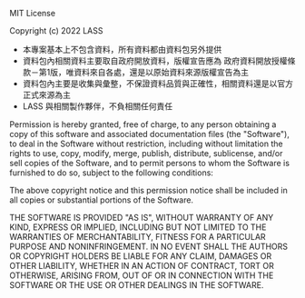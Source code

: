 MIT License

Copyright (c) 2022 LASS

- 本專案基本上不包含資料，所有資料都由資料包另外提供
- 資料包內相關資料主要取自政府開放資料，版權宣告應為 政府資料開放授權條款－第1版，唯資料來自各處，還是以原始資料來源版權宣告為主
- 資料包內主要是收集與彙整，不保證資料品質與正確性，相關資料還是以官方正式來源為主
- LASS 與相關製作夥伴，不負相關任何責任

Permission is hereby granted, free of charge, to any person obtaining a copy
of this software and associated documentation files (the "Software"), to deal
in the Software without restriction, including without limitation the rights
to use, copy, modify, merge, publish, distribute, sublicense, and/or sell
copies of the Software, and to permit persons to whom the Software is
furnished to do so, subject to the following conditions:

The above copyright notice and this permission notice shall be included in all
copies or substantial portions of the Software.

THE SOFTWARE IS PROVIDED "AS IS", WITHOUT WARRANTY OF ANY KIND, EXPRESS OR
IMPLIED, INCLUDING BUT NOT LIMITED TO THE WARRANTIES OF MERCHANTABILITY,
FITNESS FOR A PARTICULAR PURPOSE AND NONINFRINGEMENT. IN NO EVENT SHALL THE
AUTHORS OR COPYRIGHT HOLDERS BE LIABLE FOR ANY CLAIM, DAMAGES OR OTHER
LIABILITY, WHETHER IN AN ACTION OF CONTRACT, TORT OR OTHERWISE, ARISING FROM,
OUT OF OR IN CONNECTION WITH THE SOFTWARE OR THE USE OR OTHER DEALINGS IN THE
SOFTWARE.

